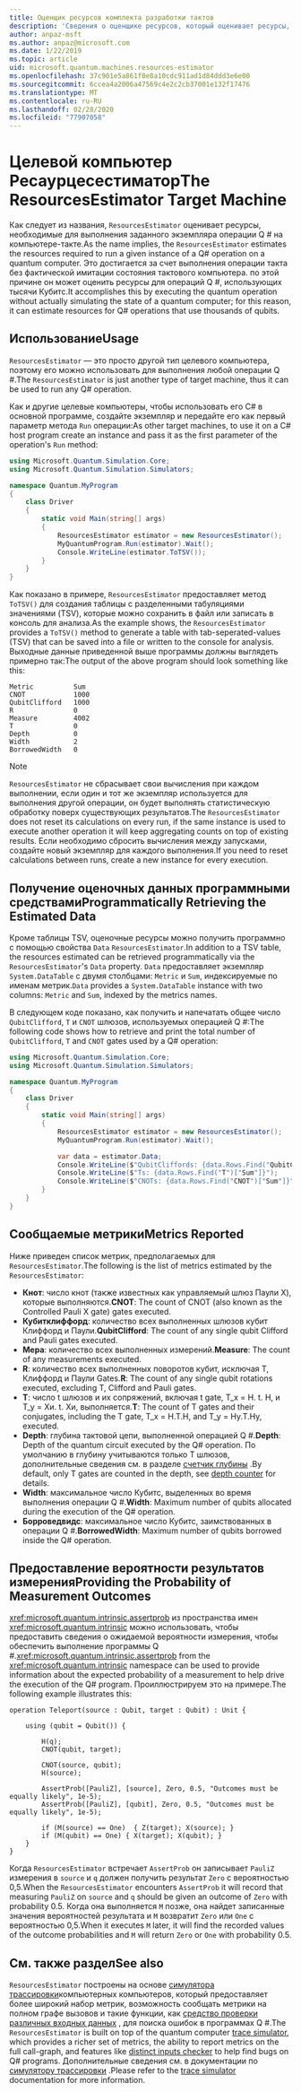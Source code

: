 ```yaml
---
title: Оценщик ресурсов комплекта разработки тактов
description: 'Сведения о оценщике ресурсов, который оценивает ресурсы, необходимые для выполнения заданного экземпляра операции Q # на тактовый компьютер.'
author: anpaz-msft
ms.author: anpaz@microsoft.com
ms.date: 1/22/2019
ms.topic: article
uid: microsoft.quantum.machines.resources-estimator
ms.openlocfilehash: 37c901e5a861f0e8a10cdc911ad1d84ddd3e6e00
ms.sourcegitcommit: 6ccea4a2006a47569c4e2c2cb37001e132f17476
ms.translationtype: MT
ms.contentlocale: ru-RU
ms.lasthandoff: 02/28/2020
ms.locfileid: "77907058"
---
```

# <a name="the-resourcesestimator-target-machine"></a><span data-ttu-id="899a8-103">Целевой компьютер Ресаурцесестиматор</span><span class="sxs-lookup"><span data-stu-id="899a8-103">The ResourcesEstimator Target Machine</span></span>

<span data-ttu-id="899a8-104">Как следует из названия, `ResourcesEstimator` оценивает ресурсы, необходимые для выполнения заданного экземпляра операции Q # на компьютере-такте.</span><span class="sxs-lookup"><span data-stu-id="899a8-104">As the name implies, the `ResourcesEstimator` estimates the resources required to run a given instance of a Q# operation on a quantum computer.</span></span>
<span data-ttu-id="899a8-105">Это достигается за счет выполнения операции такта без фактической имитации состояния тактового компьютера. по этой причине он может оценить ресурсы для операций Q #, использующих тысячи Кубитс.</span><span class="sxs-lookup"><span data-stu-id="899a8-105">It accomplishes this by executing the quantum operation without actually simulating the state of a quantum computer; for this reason, it can estimate resources for Q# operations that use thousands of qubits.</span></span>

## <a name="usage"></a><span data-ttu-id="899a8-106">Использование</span><span class="sxs-lookup"><span data-stu-id="899a8-106">Usage</span></span>

<span data-ttu-id="899a8-107">`ResourcesEstimator` — это просто другой тип целевого компьютера, поэтому его можно использовать для выполнения любой операции Q #.</span><span class="sxs-lookup"><span data-stu-id="899a8-107">The `ResourcesEstimator` is just another type of target machine, thus it can be used to run any Q# operation.</span></span> 

<span data-ttu-id="899a8-108">Как и другие целевые компьютеры, чтобы использовать его C# в основной программе, создайте экземпляр и передайте его как первый параметр метода `Run` операции:</span><span class="sxs-lookup"><span data-stu-id="899a8-108">As other target machines, to use it on a C# host program create an instance and pass it as the first parameter of the operation's `Run` method:</span></span>

```csharp
using Microsoft.Quantum.Simulation.Core;
using Microsoft.Quantum.Simulation.Simulators;

namespace Quantum.MyProgram
{
    class Driver
    {
        static void Main(string[] args)
        {
            ResourcesEstimator estimator = new ResourcesEstimator();
            MyQuantumProgram.Run(estimator).Wait();
            Console.WriteLine(estimator.ToTSV());
        }
    }
}
```

<span data-ttu-id="899a8-109">Как показано в примере, `ResourcesEstimator` предоставляет метод `ToTSV()` для создания таблицы с разделенными табуляциями значениями (TSV), которые можно сохранить в файл или записать в консоль для анализа.</span><span class="sxs-lookup"><span data-stu-id="899a8-109">As the example shows, the `ResourcesEstimator` provides a `ToTSV()` method to generate a table with tab-seperated-values (TSV) that can be saved into a file or written to the console for analysis.</span></span> <span data-ttu-id="899a8-110">Выходные данные приведенной выше программы должны выглядеть примерно так:</span><span class="sxs-lookup"><span data-stu-id="899a8-110">The output of the above program should look something like this:</span></span>

```Output
Metric          Sum
CNOT            1000
QubitClifford   1000
R               0
Measure         4002
T               0
Depth           0
Width           2
BorrowedWidth   0
```

> [!NOTE]
> <span data-ttu-id="899a8-111">`ResourcesEstimator` не сбрасывает свои вычисления при каждом выполнении, если один и тот же экземпляр используется для выполнения другой операции, он будет выполнять статистическую обработку поверх существующих результатов.</span><span class="sxs-lookup"><span data-stu-id="899a8-111">The `ResourcesEstimator` does not reset its calculations on every run, if the same instance is used to execute another operation it will keep aggregating counts on top of existing results.</span></span>
> <span data-ttu-id="899a8-112">Если необходимо сбросить вычисления между запусками, создайте новый экземпляр для каждого выполнения.</span><span class="sxs-lookup"><span data-stu-id="899a8-112">If you need to reset calculations between runs, create a new instance for every execution.</span></span>


## <a name="programmatically-retrieving-the-estimated-data"></a><span data-ttu-id="899a8-113">Получение оценочных данных программными средствами</span><span class="sxs-lookup"><span data-stu-id="899a8-113">Programmatically Retrieving the Estimated Data</span></span>

<span data-ttu-id="899a8-114">Кроме таблицы TSV, оценочные ресурсы можно получить программно с помощью свойства `Data` `ResourcesEstimator`.</span><span class="sxs-lookup"><span data-stu-id="899a8-114">In addition to a TSV table, the resources estimated can be retrieved programmatically via the `ResourcesEstimator`'s `Data` property.</span></span> <span data-ttu-id="899a8-115">`Data` предоставляет экземпляр `System.DataTable` с двумя столбцами: `Metric` и `Sum`, индексируемые по именам метрик.</span><span class="sxs-lookup"><span data-stu-id="899a8-115">`Data` provides a `System.DataTable` instance with two columns: `Metric` and `Sum`, indexed by the metrics names.</span></span>

<span data-ttu-id="899a8-116">В следующем коде показано, как получить и напечатать общее число `QubitClifford`, `T` и `CNOT` шлюзов, используемых операцией Q #:</span><span class="sxs-lookup"><span data-stu-id="899a8-116">The following code shows how to retrieve and print the total number of `QubitClifford`, `T` and `CNOT` gates used by a Q# operation:</span></span>

```csharp
using Microsoft.Quantum.Simulation.Core;
using Microsoft.Quantum.Simulation.Simulators;

namespace Quantum.MyProgram
{
    class Driver
    {
        static void Main(string[] args)
        {
            ResourcesEstimator estimator = new ResourcesEstimator();
            MyQuantumProgram.Run(estimator).Wait();

            var data = estimator.Data;
            Console.WriteLine($"QubitCliffords: {data.Rows.Find("QubitClifford")["Sum"]}");
            Console.WriteLine($"Ts: {data.Rows.Find("T")["Sum"]}");
            Console.WriteLine($"CNOTs: {data.Rows.Find("CNOT")["Sum"]}");
        }
    }
}
```

## <a name="metrics-reported"></a><span data-ttu-id="899a8-117">Сообщаемые метрики</span><span class="sxs-lookup"><span data-stu-id="899a8-117">Metrics Reported</span></span>

<span data-ttu-id="899a8-118">Ниже приведен список метрик, предполагаемых для `ResourcesEstimator`.</span><span class="sxs-lookup"><span data-stu-id="899a8-118">The following is the list of metrics estimated by the `ResourcesEstimator`:</span></span>

* <span data-ttu-id="899a8-119">__Кнот__: число кнот (также известных как управляемый шлюз Паули X), которые выполняются.</span><span class="sxs-lookup"><span data-stu-id="899a8-119">__CNOT__: The count of CNOT (also known as the Controlled Pauli X gate) gates executed.</span></span>
* <span data-ttu-id="899a8-120">__Кубитклиффорд__: количество всех выполненных шлюзов кубит Клиффорд и Паули.</span><span class="sxs-lookup"><span data-stu-id="899a8-120">__QubitClifford__: The count of any single qubit Clifford and Pauli gates executed.</span></span>
* <span data-ttu-id="899a8-121">__Мера__: количество всех выполненных измерений.</span><span class="sxs-lookup"><span data-stu-id="899a8-121">__Measure__:  The count of any measurements executed.</span></span>
* <span data-ttu-id="899a8-122">__R__: количество всех выполненных поворотов кубит, исключая T, Клиффорд и Паули Gates.</span><span class="sxs-lookup"><span data-stu-id="899a8-122">__R__: The count of any single qubit rotations executed, excluding T, Clifford and Pauli gates.</span></span>
* <span data-ttu-id="899a8-123">__T__: число t шлюзов и их сопряжений, включая t gate, T_x = H. t. H, и T_y = Хи. t. Хи, выполняется.</span><span class="sxs-lookup"><span data-stu-id="899a8-123">__T__: The count of T gates and their conjugates, including the T gate, T_x = H.T.H, and T_y = Hy.T.Hy, executed.</span></span>
* <span data-ttu-id="899a8-124">__Depth__: глубина тактовой цепи, выполненной операцией Q #.</span><span class="sxs-lookup"><span data-stu-id="899a8-124">__Depth__: Depth of the quantum circuit executed by the Q# operation.</span></span> <span data-ttu-id="899a8-125">По умолчанию в глубину учитываются только T шлюзов, дополнительные сведения см. в разделе [счетчик глубины](xref:microsoft.quantum.machines.qc-trace-simulator.depth-counter) .</span><span class="sxs-lookup"><span data-stu-id="899a8-125">By default, only T gates are counted in the depth, see [depth counter](xref:microsoft.quantum.machines.qc-trace-simulator.depth-counter) for details.</span></span>
* <span data-ttu-id="899a8-126">__Width__: максимальное число Кубитс, выделенных во время выполнения операции Q #.</span><span class="sxs-lookup"><span data-stu-id="899a8-126">__Width__: Maximum number of qubits allocated during the execution of the Q# operation.</span></span>
* <span data-ttu-id="899a8-127">__Борроведвидс__: максимальное число Кубитс, заимствованных в операции Q #.</span><span class="sxs-lookup"><span data-stu-id="899a8-127">__BorrowedWidth__: Maximum number of qubits borrowed inside the Q# operation.</span></span>


## <a name="providing-the-probability-of-measurement-outcomes"></a><span data-ttu-id="899a8-128">Предоставление вероятности результатов измерения</span><span class="sxs-lookup"><span data-stu-id="899a8-128">Providing the Probability of Measurement Outcomes</span></span>

<span data-ttu-id="899a8-129"><xref:microsoft.quantum.intrinsic.assertprob> из пространства имен <xref:microsoft.quantum.intrinsic> можно использовать, чтобы предоставить сведения о ожидаемой вероятности измерения, чтобы обеспечить выполнение программы Q #.</span><span class="sxs-lookup"><span data-stu-id="899a8-129"><xref:microsoft.quantum.intrinsic.assertprob> from the <xref:microsoft.quantum.intrinsic> namespace can be used to provide information about the expected probability of a measurement to help drive the execution of the Q# program.</span></span> <span data-ttu-id="899a8-130">Проиллюстрируем это на примере.</span><span class="sxs-lookup"><span data-stu-id="899a8-130">The following example illustrates this:</span></span>

```qsharp
operation Teleport(source : Qubit, target : Qubit) : Unit {

    using (qubit = Qubit()) {

        H(q);
        CNOT(qubit, target);

        CNOT(source, qubit);
        H(source);

        AssertProb([PauliZ], [source], Zero, 0.5, "Outcomes must be equally likely", 1e-5);
        AssertProb([PauliZ], [qubit], Zero, 0.5, "Outcomes must be equally likely", 1e-5);

        if (M(source) == One)  { Z(target); X(source); }
        if (M(qubit) == One) { X(target); X(qubit); }
    }
}
```

<span data-ttu-id="899a8-131">Когда `ResourcesEstimator` встречает `AssertProb` он записывает `PauliZ` измерения в `source` и `q` должен получить результат `Zero` с вероятностью 0,5.</span><span class="sxs-lookup"><span data-stu-id="899a8-131">When the `ResourcesEstimator` encounters `AssertProb` it will record that measuring `PauliZ` on `source` and `q` should be given an outcome of `Zero` with probability 0.5.</span></span> <span data-ttu-id="899a8-132">Когда она выполняется `M` позже, она найдет записанные значения вероятностей результата и `M` возвратит `Zero` или `One` с вероятностью 0,5.</span><span class="sxs-lookup"><span data-stu-id="899a8-132">When it executes `M` later, it will find the recorded values of the outcome probabilities and `M` will return `Zero` or `One` with probability 0.5.</span></span>


## <a name="see-also"></a><span data-ttu-id="899a8-133">См. также раздел</span><span class="sxs-lookup"><span data-stu-id="899a8-133">See also</span></span>

<span data-ttu-id="899a8-134">`ResourcesEstimator` построены на основе [симулятора трассировки](xref:microsoft.quantum.machines.qc-trace-simulator.intro)компьютерных компьютеров, который предоставляет более широкий набор метрик, возможность сообщать метрики на полном графе вызовов и такие функции, как [средство проверки различных входных данных](xref:microsoft.quantum.machines.qc-trace-simulator.distinct-inputs) , для поиска ошибок в программах Q #.</span><span class="sxs-lookup"><span data-stu-id="899a8-134">The `ResourcesEstimator` is built on top of the quantum computer [trace simulator](xref:microsoft.quantum.machines.qc-trace-simulator.intro), which provides a richer set of metrics, the ability to report metrics on the full call-graph, and features like [distinct inputs checker](xref:microsoft.quantum.machines.qc-trace-simulator.distinct-inputs) to help find bugs on Q# programs.</span></span> <span data-ttu-id="899a8-135">Дополнительные сведения см. в документации по [симулятору трассировки](xref:microsoft.quantum.machines.qc-trace-simulator.intro) .</span><span class="sxs-lookup"><span data-stu-id="899a8-135">Please refer to the [trace simulator](xref:microsoft.quantum.machines.qc-trace-simulator.intro) documentation for more information.</span></span>

